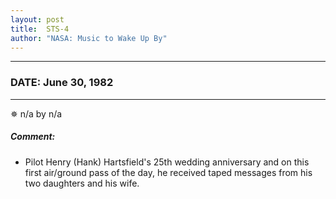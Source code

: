 ```yaml
---
layout: post
title:  STS-4
author: "NASA: Music to Wake Up By"
---
```


----
### DATE: June 30, 1982
----
✵ n/a by n/a

##### Comment:
* Pilot Henry (Hank) Hartsfield's 25th wedding anniversary and on this first air/ground pass of the day, he received taped messages from his two daughters and his wife.
